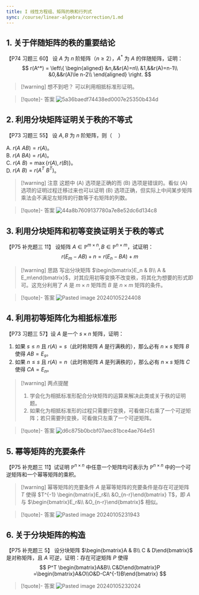 ```yaml
---
title: I 线性方程组、矩阵的秩和行列式
sync: /course/linear-algebra/correction/1.md
---
```



## 1. 关于伴随矩阵的秩的重要结论

【P74 习题三 60】 设 $A$ 为 $n$ 阶矩阵（$n\ge 2$），$A^*$ 为 $A$ 的伴随矩阵，证明：
$$
r(A^*) = \left\{ \begin{aligned}
&n,&&r(A)=n\\
&1,&&r(A)=n-1\\
&0,&&r(A)\le n-2\\
\end{aligned} \right.
$$

>[!warning] 想不到吧？
>可以利用相抵标准形证明。

> [!quote]- 答案
> ![5a36baedf74438ed0007e25350b434d](https://static.memset0.cn/img/v6/2024/02/08/dZxQn9kp.jpg)


## 2. 利用分块矩阵证明关于秩的不等式

【P73 习题三 55】 设 $A,B$ 为 $n$ 阶矩阵，则（$\quad$）

A. $r(A\,\, AB)=r(A)$。  
B. $r(A\,\, BA)=r(A)$。  
C. $r(A\,\, B) = \max\{r(A),r(B)\}$。  
D. $r(A\,\,B)=r(A^T\,\,B^T)$。

>[!warning] 注意
>这题中 (A) 选项是正确的而 (B) 选项是错误的。看似 (A) 选项的证明过程迁移过来也可以证明 (B) 选项正确，但实际上中间某步矩阵乘法会不满足左矩阵的行数等于右矩阵的列数。

>[!quote]- 答案
> ![44a8b7609137780a7e8e52dc6d134c8](https://static.memset0.cn/img/v6/2024/02/08/n7ANH4KO.jpg)


## 3. 利用分块矩阵和初等变换证明关于秩的等式
【P75 补充题三 11】 设矩阵 $A\in \mathbb P^{m\times n},\, B \in \mathbb P^{n\times m}$，试证明：
$$
r(E_m - AB) + n = r(E_n-BA) + m
$$

>[!warning] 思路
>写出分块矩阵 $\begin{bmatrix}E_n & B\\ A & E_m\end{bmatrix}$，对其应用初等变换不改变秩，将其化为想要的形式即可。这充分利用了 $A$ 是 $m\times n$ 矩阵而 $B$ 是 $n\times m$ 矩阵的条件。

>[!quote]- 答案
>![Pasted image 20240105224408](https://static.memset0.cn/img/v6/2024/02/08/aFMggbUo.png)

## 4. 利用初等矩阵化为相抵标准形

【P73 习题三 57】设 $A$ 是一个 $s\times n$ 矩阵，证明：

1. 如果 $s\le n$ 且 $r(A)=s$（此时称矩阵 $A$ 是行满秩的），那么必有 $n\times s$ 矩阵 $B$ 使得 $AB=E_s$。
2. 如果 $n\le s$ 且 $r(A)=n$（此时称矩阵 $A$ 是列满秩的），那么必有 $n\times s$ 矩阵 $C$ 使得 $CA = E_n$。

>[!warning] 两点提醒
>1. 学会化为相抵标准形配合分块矩阵的运算来解决此类或关于秩的证明题。
>2. 如果化为相抵标准形的过程只需要行变换，可看做只右乘了一个可逆矩阵；若只需要列变换，可看做只左乘了一个可逆矩阵。

>[!quote]- 答案
> ![d6c875b0bcbf07aec81bce4ae764e51](https://static.memset0.cn/img/v6/2024/02/08/8UUbXV6F.jpg)


## 5. 幂等矩阵的充要条件
【P75 补充题三 11】试证明 $\mathbb P^{n\times n}$ 中任意一个矩阵均可表示为 $\mathbb P^{n \times n}$ 中的一个可逆矩阵和一个幂等矩阵的乘积。

> [!warning] 幂等矩阵的充要条件
> $A$ 是幂等矩阵的充要条件是存在可逆矩阵 $T$ 使得 $T^{-1} \begin{bmatrix}E_r&\\ &O_{n-r}\end{bmatrix} T$，即 $A$ 与 $\begin{bmatrix}E_r&\\ &O_{n-r}\end{bmatrix}$ 相似。

>[!quote]- 答案
> ![Pasted image 20240105231943](https://static.memset0.cn/img/v6/2024/02/08/emQQNlDC.png)


## 6. 关于分块矩阵的构造
【P75 补充题三 5】 设分块矩阵 $\begin{bmatrix}A & B\\ C & D\end{bmatrix}$ 是对称矩阵，且 $A$ 可逆，证明：存在可逆矩阵 $P$ 使得
$$
P^T \begin{bmatrix}A&B\\ C&D\end{bmatrix}P
=\begin{bmatrix}A&O\\O&D-CA^{-1}B\end{bmatrix}
$$

>[!quote]- 答案
> ![Pasted image 20240105232024](https://static.memset0.cn/img/v6/2024/02/08/Y7hWUPGN.png)


